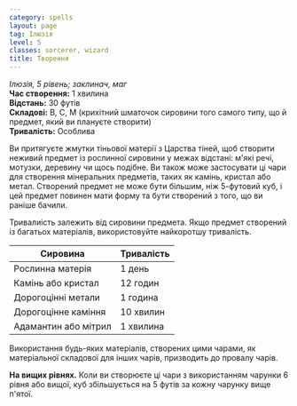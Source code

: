 ```yaml
---
category: spells
layout: page
tag: Ілюзія
level: 5
classes: sorcerer, wizard
title: Творення
---
```


_Ілюзія, 5 рівень; заклинач, маг_   
**Час створення:** 1 хвилина    
**Відстань:** 30 футів    
**Складові:** В, С, М (крихітний шматочок сировини того самого типу, що й предмет, який ви плануєте створити)    
**Тривалість:** Особлива   

Ви притягуєте жмутки тіньової матерії з Царства тіней, щоб створити неживий предмет із рослинної сировини у межах відстані: м'які речі, мотузки, деревину чи щось подібне. Ви також може застосувати ці чари для створення мінеральних предметів, таких як камінь, кристал або метал. Створений предмет не може бути більшим, ніж 5-футовий куб, і цей предмет повинен мати форму та бути створений з того, що ви раніше бачили.    

Тривалиість залежить від сировини предмета. Якщо предмет створений із багатьох матеріалів, використовуйте найкоротшу тривалість.  

| Сировина             | Тривалість |
| -------------------- | ---------- |
| Рослинна матерія     | 1 день     |
| Камінь або кристал   | 12 годин   |
| Дорогоцінні метали   | 1 година   |
| Дорогоцінне каміння  | 10 хвилин  |
| Адамантин або мітрил | 1 хвилина  |

Використання будь-яких матеріалів, створених цими чарами, як матеріальної складової для інших чарів, призводить до провалу чарів.   

**На вищих рівнях.** Коли ви створюєте ці чари з використанням чарунки 6 рівня або вищої, куб збільшується на 5 футів за кожну чарунку вище п'ятої. 

